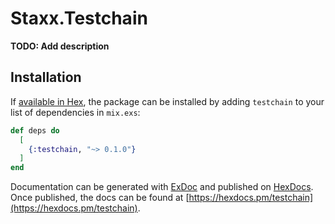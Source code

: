 # Staxx.Testchain

**TODO: Add description**

## Installation

If [available in Hex](https://hex.pm/docs/publish), the package can be installed
by adding `testchain` to your list of dependencies in `mix.exs`:

```elixir
def deps do
  [
    {:testchain, "~> 0.1.0"}
  ]
end
```

Documentation can be generated with [ExDoc](https://github.com/elixir-lang/ex_doc)
and published on [HexDocs](https://hexdocs.pm). Once published, the docs can
be found at [https://hexdocs.pm/testchain](https://hexdocs.pm/testchain).

